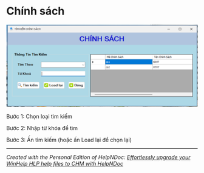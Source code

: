 # Chính sách

![Image](<lib/NewItem17.png>)

Bước 1: Chọn loại tìm kiếm

Bước 2: Nhập từ khóa để tìm

Bước 3: Ấn tìm kiếm (hoặc ấn Load lại để chọn lại)

***
_Created with the Personal Edition of HelpNDoc: [Effortlessly upgrade your WinHelp HLP help files to CHM with HelpNDoc](<https://www.helpndoc.com/step-by-step-guides/how-to-convert-a-hlp-winhelp-help-file-to-a-chm-html-help-help-file/>)_

